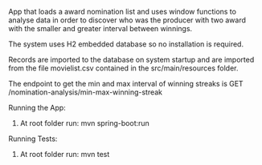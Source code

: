 App that loads a award nomination list and uses window functions to analyse data in order to discover who was the producer with two award with the smaller and greater interval between winnings.

The system uses H2 embedded database so no installation is required.

Records are imported to the database on system startup and are imported from the file movielist.csv contained in the src/main/resources folder.

The endpoint to get the min and max interval of winning streaks is GET /nomination-analysis/min-max-winning-streak

Running the App:
1) At root folder run: mvn spring-boot:run

Running Tests:
1) At root folder run: mvn test